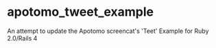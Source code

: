 apotomo_tweet_example
=====================

An attempt to update the Apotomo screencat's 'Teet' Example for Ruby 2.0/Rails 4
